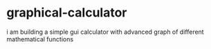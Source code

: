 # graphical-calculator
i am building a simple gui calculator with advanced graph of different mathematical functions
